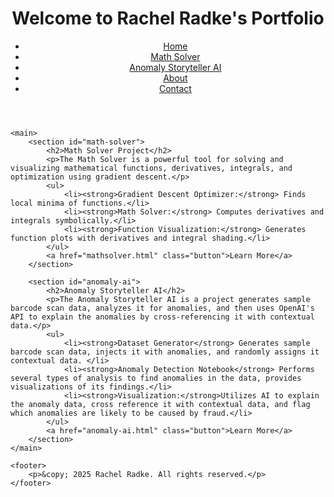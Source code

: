 <!DOCTYPE html>
<html lang="en">
<head>
    <meta charset="UTF-8">
    <meta name="viewport" content="width=device-width, initial-scale=1.0">
    <title>Rachel Radke's Portfolio</title>
    <link rel="stylesheet" href="style.css">
</head>
<body>
    <header>
        <h1>Welcome to Rachel Radke's Portfolio</h1>
        <nav>
            <ul>
                <li><a href="index.html">Home</a></li>
                <li><a href="#math-solver">Math Solver</a></li>
                <li><a href="#anomaly-ai">Anomaly Storyteller AI</a></li>
                <li><a href="about.html">About</a></li>
                <li><a href="contact.html">Contact</a></li>
            </ul>
        </nav>
    </header>

    <main>
        <section id="math-solver">
            <h2>Math Solver Project</h2>
            <p>The Math Solver is a powerful tool for solving and visualizing mathematical functions, derivatives, integrals, and optimization using gradient descent.</p>
            <ul>
                <li><strong>Gradient Descent Optimizer:</strong> Finds local minima of functions.</li>
                <li><strong>Math Solver:</strong> Computes derivatives and integrals symbolically.</li>
                <li><strong>Function Visualization:</strong> Generates function plots with derivatives and integral shading.</li>
            </ul>
            <a href="mathsolver.html" class="button">Learn More</a>
        </section>

        <section id="anomaly-ai">
            <h2>Anomaly Storyteller AI</h2>
            <p>The Anomaly Storyteller AI is a project generates sample barcode scan data, analyzes it for anomalies, and then uses OpenAI's API to explain the anomalies by cross-referencing it with contextual data.</p>
            <ul>
                <li><strong>Dataset Generator</strong> Generates sample barcode scan data, injects it with anomalies, and randomly assigns it contextual data. </li>
                <li><strong>Anomaly Detection Notebook</strong> Performs several types of analysis to find anomalies in the data, provides visualizations of its findings.</li>
                <li><strong>Visualization:</strong>Utilizes AI to explain the anomaly data, cross reference it with contextual data, and flag which anomalies are likely to be caused by fraud.</li>
            </ul>
            <a href="anomaly-ai.html" class="button">Learn More</a>
        </section>
    </main>

    <footer>
        <p>&copy; 2025 Rachel Radke. All rights reserved.</p>
    </footer>
</body>
</html>
